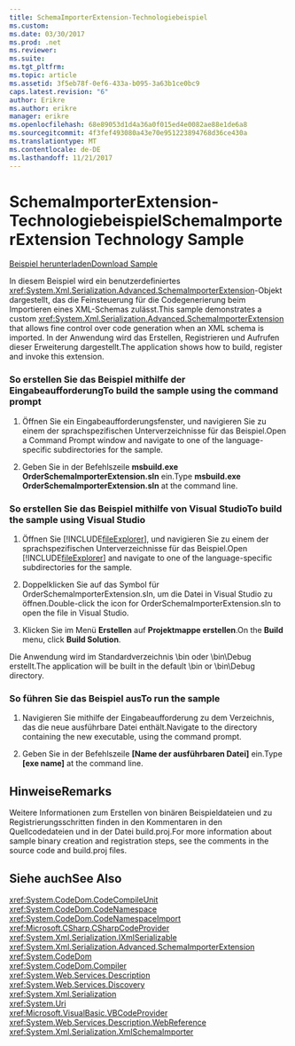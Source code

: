 ```yaml
---
title: SchemaImporterExtension-Technologiebeispiel
ms.custom: 
ms.date: 03/30/2017
ms.prod: .net
ms.reviewer: 
ms.suite: 
ms.tgt_pltfrm: 
ms.topic: article
ms.assetid: 3f5eb78f-0ef6-433a-b095-3a63b1ce0bc9
caps.latest.revision: "6"
author: Erikre
ms.author: erikre
manager: erikre
ms.openlocfilehash: 68e89053d1d4a36a0f015ed4e0082ae88e1de6a8
ms.sourcegitcommit: 4f3fef493080a43e70e951223894768d36ce430a
ms.translationtype: MT
ms.contentlocale: de-DE
ms.lasthandoff: 11/21/2017
---
```

# <a name="schemaimporterextension-technology-sample"></a><span data-ttu-id="ff2bd-102">SchemaImporterExtension-Technologiebeispiel</span><span class="sxs-lookup"><span data-stu-id="ff2bd-102">SchemaImporterExtension Technology Sample</span></span>
[<span data-ttu-id="ff2bd-103">Beispiel herunterladen</span><span class="sxs-lookup"><span data-stu-id="ff2bd-103">Download Sample</span></span>](http://download.microsoft.com/download/4/7/B/47B2164C-E780-4B10-8DE4-2CB5B886E0A6/Technologies/Serialization/Xml%20Serialization/SchemaImporterExtension.zip.exe)  
  
 <span data-ttu-id="ff2bd-104">In diesem Beispiel wird ein benutzerdefiniertes <xref:System.Xml.Serialization.Advanced.SchemaImporterExtension>-Objekt dargestellt, das die Feinsteuerung für die Codegenerierung beim Importieren eines XML-Schemas zulässt.</span><span class="sxs-lookup"><span data-stu-id="ff2bd-104">This sample demonstrates a custom <xref:System.Xml.Serialization.Advanced.SchemaImporterExtension> that allows fine control over code generation when an XML schema is imported.</span></span> <span data-ttu-id="ff2bd-105">In der Anwendung wird das Erstellen, Registrieren und Aufrufen dieser Erweiterung dargestellt.</span><span class="sxs-lookup"><span data-stu-id="ff2bd-105">The application shows how to build, register and invoke this extension.</span></span>  
  
### <a name="to-build-the-sample-using-the-command-prompt"></a><span data-ttu-id="ff2bd-106">So erstellen Sie das Beispiel mithilfe der Eingabeaufforderung</span><span class="sxs-lookup"><span data-stu-id="ff2bd-106">To build the sample using the command prompt</span></span>  
  
1.  <span data-ttu-id="ff2bd-107">Öffnen Sie ein Eingabeaufforderungsfenster, und navigieren Sie zu einem der sprachspezifischen Unterverzeichnisse für das Beispiel.</span><span class="sxs-lookup"><span data-stu-id="ff2bd-107">Open a Command Prompt window and navigate to one of the language-specific subdirectories for the sample.</span></span>  
  
2.  <span data-ttu-id="ff2bd-108">Geben Sie in der Befehlszeile **msbuild.exe OrderSchemaImporterExtension.sln** ein.</span><span class="sxs-lookup"><span data-stu-id="ff2bd-108">Type **msbuild.exe OrderSchemaImporterExtension.sln** at the command line.</span></span>  
  
### <a name="to-build-the-sample-using-visual-studio"></a><span data-ttu-id="ff2bd-109">So erstellen Sie das Beispiel mithilfe von Visual Studio</span><span class="sxs-lookup"><span data-stu-id="ff2bd-109">To build the sample using Visual Studio</span></span>  
  
1.  <span data-ttu-id="ff2bd-110">Öffnen Sie [!INCLUDE[fileExplorer](../../../includes/fileexplorer-md.md)], und navigieren Sie zu einem der sprachspezifischen Unterverzeichnisse für das Beispiel.</span><span class="sxs-lookup"><span data-stu-id="ff2bd-110">Open [!INCLUDE[fileExplorer](../../../includes/fileexplorer-md.md)] and navigate to one of the language-specific subdirectories for the sample.</span></span>  
  
2.  <span data-ttu-id="ff2bd-111">Doppelklicken Sie auf das Symbol für OrderSchemaImporterExtension.sln, um die Datei in Visual Studio zu öffnen.</span><span class="sxs-lookup"><span data-stu-id="ff2bd-111">Double-click the icon for OrderSchemaImporterExtension.sln to open the file in Visual Studio.</span></span>  
  
3.  <span data-ttu-id="ff2bd-112">Klicken Sie im Menü **Erstellen** auf **Projektmappe erstellen**.</span><span class="sxs-lookup"><span data-stu-id="ff2bd-112">On the **Build** menu, click **Build Solution**.</span></span>  
  
 <span data-ttu-id="ff2bd-113">Die Anwendung wird im Standardverzeichnis \bin oder \bin\Debug erstellt.</span><span class="sxs-lookup"><span data-stu-id="ff2bd-113">The application will be built in the default \bin or \bin\Debug directory.</span></span>  
  
### <a name="to-run-the-sample"></a><span data-ttu-id="ff2bd-114">So führen Sie das Beispiel aus</span><span class="sxs-lookup"><span data-stu-id="ff2bd-114">To run the sample</span></span>  
  
1.  <span data-ttu-id="ff2bd-115">Navigieren Sie mithilfe der Eingabeaufforderung zu dem Verzeichnis, das die neue ausführbare Datei enthält.</span><span class="sxs-lookup"><span data-stu-id="ff2bd-115">Navigate to the directory containing the new executable, using the command prompt.</span></span>  
  
2.  <span data-ttu-id="ff2bd-116">Geben Sie in der Befehlszeile **[Name der ausführbaren Datei]** ein.</span><span class="sxs-lookup"><span data-stu-id="ff2bd-116">Type **[exe name]** at the command line.</span></span>  
  
## <a name="remarks"></a><span data-ttu-id="ff2bd-117">Hinweise</span><span class="sxs-lookup"><span data-stu-id="ff2bd-117">Remarks</span></span>  
 <span data-ttu-id="ff2bd-118">Weitere Informationen zum Erstellen von binären Beispieldateien und zu Registrierungsschritten finden in den Kommentaren in den Quellcodedateien und in der Datei build.proj.</span><span class="sxs-lookup"><span data-stu-id="ff2bd-118">For more information about sample binary creation and registration steps, see the comments in the source code and build.proj files.</span></span>  
  
## <a name="see-also"></a><span data-ttu-id="ff2bd-119">Siehe auch</span><span class="sxs-lookup"><span data-stu-id="ff2bd-119">See Also</span></span>  
 <xref:System.CodeDom.CodeCompileUnit>  
 <xref:System.CodeDom.CodeNamespace>  
 <xref:System.CodeDom.CodeNamespaceImport>  
 <xref:Microsoft.CSharp.CSharpCodeProvider>  
 <xref:System.Xml.Serialization.IXmlSerializable>  
 <xref:System.Xml.Serialization.Advanced.SchemaImporterExtension>  
 <xref:System.CodeDom>  
 <xref:System.CodeDom.Compiler>  
 <xref:System.Web.Services.Description>  
 <xref:System.Web.Services.Discovery>  
 <xref:System.Xml.Serialization>  
 <xref:System.Uri>  
 <xref:Microsoft.VisualBasic.VBCodeProvider>  
 <xref:System.Web.Services.Description.WebReference>  
 <xref:System.Xml.Serialization.XmlSchemaImporter>
